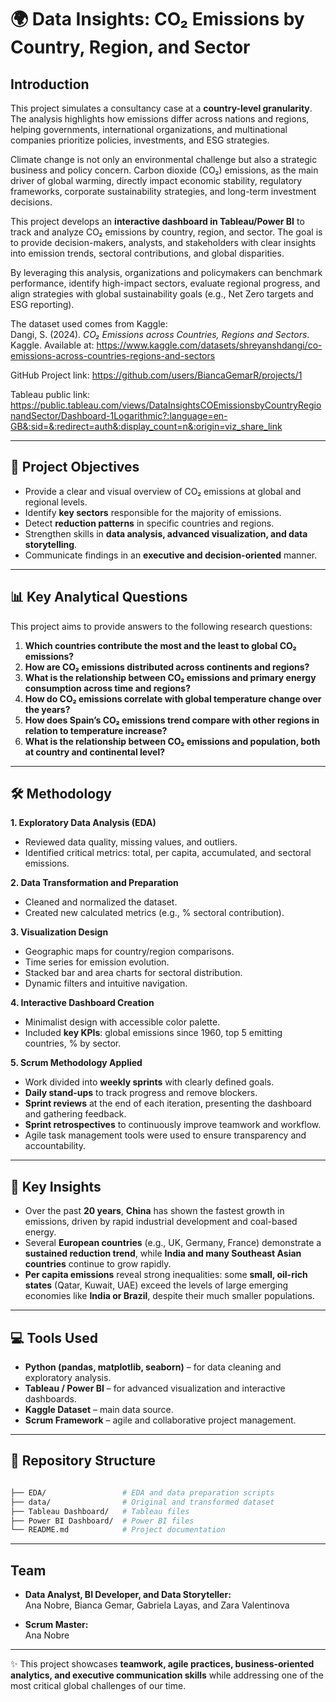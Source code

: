# 🌍 Data Insights: CO₂ Emissions by Country, Region, and Sector   

## Introduction    

This project simulates a consultancy case at a **country-level granularity**. The analysis highlights how emissions differ across nations and regions, helping governments, international organizations, and multinational companies prioritize policies, investments, and ESG strategies.  

Climate change is not only an environmental challenge but also a strategic business and policy concern. Carbon dioxide (CO₂) emissions, as the main driver of global warming, directly impact economic stability, regulatory frameworks, corporate sustainability strategies, and long-term investment decisions.  

This project develops an **interactive dashboard in Tableau/Power BI** to track and analyze CO₂ emissions by country, region, and sector. The goal is to provide decision-makers, analysts, and stakeholders with clear insights into emission trends, sectoral contributions, and global disparities.  

By leveraging this analysis, organizations and policymakers can benchmark performance, identify high-impact sectors, evaluate regional progress, and align strategies with global sustainability goals (e.g., Net Zero targets and ESG reporting).  

The dataset used comes from Kaggle:  
Dangi, S. (2024). *CO₂ Emissions across Countries, Regions and Sectors*. Kaggle. Available at: https://www.kaggle.com/datasets/shreyanshdangi/co-emissions-across-countries-regions-and-sectors  

GitHub Project link: 
https://github.com/users/BiancaGemarR/projects/1

Tableau public link: 
https://public.tableau.com/views/DataInsightsCOEmissionsbyCountryRegionandSector/Dashboard-1Logarithmic?:language=en-GB&:sid=&:redirect=auth&:display_count=n&:origin=viz_share_link

---

## 🎯 Project Objectives  
- Provide a clear and visual overview of CO₂ emissions at global and regional levels.  
- Identify **key sectors** responsible for the majority of emissions.  
- Detect **reduction patterns** in specific countries and regions.  
- Strengthen skills in **data analysis, advanced visualization, and data storytelling**.  
- Communicate findings in an **executive and decision-oriented** manner.  

---

## 📊 Key Analytical Questions  

This project aims to provide answers to the following research questions:  

1. **Which countries contribute the most and the least to global CO₂ emissions?**  
2. **How are CO₂ emissions distributed across continents and regions?**  
3. **What is the relationship between CO₂ emissions and primary energy consumption across time and regions?**  
4. **How do CO₂ emissions correlate with global temperature change over the years?**  
5. **How does Spain’s CO₂ emissions trend compare with other regions in relation to temperature increase?**  
6. **What is the relationship between CO₂ emissions and population, both at country and continental level?**  

---

## 🛠️ Methodology  

**1. Exploratory Data Analysis (EDA)**  
- Reviewed data quality, missing values, and outliers.  
- Identified critical metrics: total, per capita, accumulated, and sectoral emissions.  

**2. Data Transformation and Preparation**  
- Cleaned and normalized the dataset.  
- Created new calculated metrics (e.g., % sectoral contribution).  

**3. Visualization Design**  
- Geographic maps for country/region comparisons.  
- Time series for emission evolution.  
- Stacked bar and area charts for sectoral distribution.  
- Dynamic filters and intuitive navigation.  

**4. Interactive Dashboard Creation**  
- Minimalist design with accessible color palette.  
- Included **key KPIs**: global emissions since 1960, top 5 emitting countries, % by sector.  

**5. Scrum Methodology Applied**  
- Work divided into **weekly sprints** with clearly defined goals.  
- **Daily stand-ups** to track progress and remove blockers.  
- **Sprint reviews** at the end of each iteration, presenting the dashboard and gathering feedback.  
- **Sprint retrospectives** to continuously improve teamwork and workflow.  
- Agile task management tools were used to ensure transparency and accountability.  

---

## 📌 Key Insights 
- Over the past **20 years**, **China** has shown the fastest growth in emissions, driven by rapid industrial development and coal-based energy.  
- Several **European countries** (e.g., UK, Germany, France) demonstrate a **sustained reduction trend**, while **India and many Southeast Asian countries** continue to grow rapidly.  
- **Per capita emissions** reveal strong inequalities: some **small, oil-rich states** (Qatar, Kuwait, UAE) exceed the levels of large emerging economies like **India or Brazil**, despite their much smaller populations.  

---

## 💻 Tools Used  
- **Python (pandas, matplotlib, seaborn)** – for data cleaning and exploratory analysis.  
- **Tableau / Power BI** – for advanced visualization and interactive dashboards.  
- **Kaggle Dataset** – main data source.  
- **Scrum Framework** – agile and collaborative project management.  

---

## 📂 Repository Structure  
```bash

├── EDA/                 # EDA and data preparation scripts 
├── data/                # Original and transformed dataset  
├── Tableau Dashboard/   # Tableau files 
├── Power BI Dashboard/  # Power BI files   
└── README.md            # Project documentation  
```  

---

## Team  

- **Data Analyst, BI Developer, and Data Storyteller:**  
  Ana Nobre, Bianca Gemar, Gabriela Layas, and Zara Valentinova  

- **Scrum Master:**  
  Ana Nobre   

---

✨ This project showcases **teamwork, agile practices, business-oriented analytics, and executive communication skills** while addressing one of the most critical global challenges of our time.  
